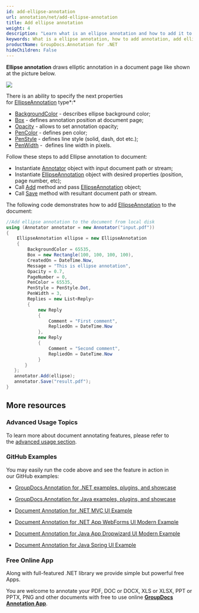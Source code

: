 ```yaml
---
id: add-ellipse-annotation
url: annotation/net/add-ellipse-annotation
title: Add ellipse annotation
weight: 4
description: "Learn what is an ellipse annotation and how to add it to a document programmatically using GroupDocs.Annotation for .NET."
keywords: What is a ellipse annotation, how to add annotation, add ellipse annotation
productName: GroupDocs.Annotation for .NET
hideChildren: False
---
```

**Ellipse annotation** draws elliptic annotation in a document page like shown at the picture below.

![](annotation-net/images/add-ellipse-annotation.png)

There is an ability to specify the next properties for [EllipseAnnotation](https://apireference.groupdocs.com/net/annotation/groupdocs.annotation.models.annotationmodels/ellipseannotation) type*:* 

*   [BackgroundColor](https://apireference.groupdocs.com/annotation/net/groupdocs.annotation.models.annotationmodels/areaannotation/properties/backgroundcolor) - describes ellipse background color;
*   [Box](https://apireference.groupdocs.com/annotation/net/groupdocs.annotation.models.annotationmodels/areaannotation/properties/box) - defines annotation position at document page;
*   [Opacity](https://apireference.groupdocs.com/annotation/net/groupdocs.annotation.models.annotationmodels/areaannotation/properties/opacity) - allows to set annotation opacity;
*   [PenColor](https://apireference.groupdocs.com/annotation/net/groupdocs.annotation.models.annotationmodels/areaannotation/properties/pencolor) - defines pen color;
*   [PenStyle](https://apireference.groupdocs.com/annotation/net/groupdocs.annotation.models.annotationmodels/areaannotation/properties/penstyle) - defines line style (solid, dash, dot etc.);
*   [PenWidth](https://apireference.groupdocs.com/annotation/net/groupdocs.annotation.models.annotationmodels/areaannotation/properties/penwidth) -  defines line width in pixels. 

Follow these steps to add Ellipse annotation to document:

*   Instantiate [Annotator](https://apireference.groupdocs.com/net/annotation/groupdocs.annotation/annotator) object with input document path or stream;
*   Instantiate [EllipseAnnotation](https://apireference.groupdocs.com/net/annotation/groupdocs.annotation.models.annotationmodels/ellipseannotation) object with desired properties (position, page number, etc);
*   Call [Add](https://apireference.groupdocs.com/net/annotation/groupdocs.annotation/annotator/methods/add) method and pass [EllipseAnnotation](https://apireference.groupdocs.com/net/annotation/groupdocs.annotation.models.annotationmodels/ellipseannotation) object;
*   Call [Save](https://apireference.groupdocs.com/net/annotation/groupdocs.annotation/annotator/methods/save/index) method with resultant document path or stream.

The following code demonstrates how to add [EllipseAnnotation](https://apireference.groupdocs.com/net/annotation/groupdocs.annotation.models.annotationmodels/ellipseannotation) to the document:

```csharp
//Add ellipse annotation to the document from local disk
using (Annotator annotator = new Annotator("input.pdf"))
{
	EllipseAnnotation ellipse = new EllipseAnnotation
    {
    	BackgroundColor = 65535,
        Box = new Rectangle(100, 100, 100, 100),
        CreatedOn = DateTime.Now,
        Message = "This is ellipse annotation",
        Opacity = 0.7,
        PageNumber = 0,
        PenColor = 65535,
        PenStyle = PenStyle.Dot,
        PenWidth = 3,
        Replies = new List<Reply>
        {
        	new Reply
            {
            	Comment = "First comment",
                RepliedOn = DateTime.Now
            },
            new Reply
            {
            	Comment = "Second comment",
                RepliedOn = DateTime.Now
            }
       }
   };
   annotator.Add(ellipse);
   annotator.Save("result.pdf");
}
```

## More resources

### Advanced Usage Topics

To learn more about document annotating features, please refer to the [advanced usage section](Advanced%2Busage.html).

### GitHub Examples

You may easily run the code above and see the feature in action in our GitHub examples:

*   [GroupDocs.Annotation for .NET examples, plugins, and showcase](https://github.com/groupdocs-annotation/GroupDocs.Annotation-for-.NET)
    
*   [GroupDocs.Annotation for Java examples, plugins, and showcase](https://github.com/groupdocs-annotation/GroupDocs.Annotation-for-Java)
    
*   [Document Annotation for .NET MVC UI Example](https://github.com/groupdocs-annotation/GroupDocs.Annotation-for-.NET-MVC) 
    
*   [Document Annotation for .NET App WebForms UI Modern Example](https://github.com/groupdocs-annotation/GroupDocs.Annotation-for-.NET-WebForms)
    
*   [Document Annotation for Java App Dropwizard UI Modern Example](https://github.com/groupdocs-annotation/GroupDocs.Annotation-for-Java-Dropwizard)
    
*   [Document Annotation for Java Spring UI Example](https://github.com/groupdocs-annotation/GroupDocs.Annotation-for-Java-Spring)
    

### Free Online App

Along with full-featured .NET library we provide simple but powerful free Apps.

You are welcome to annotate your PDF, DOC or DOCX, XLS or XLSX, PPT or PPTX, PNG and other documents with free to use online **[GroupDocs Annotation App](https://products.groupdocs.app/annotation)**.
